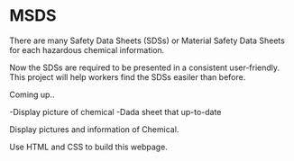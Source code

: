 # MSDS

There are many Safety Data Sheets (SDSs)  or Material Safety Data Sheets for each hazardous chemical information. 

Now the SDSs are required to be presented in a consistent user-friendly. This project will help workers find the SDSs easiler than before.

Coming up..

-Display picture of chemical
-Dada sheet that up-to-date

Display pictures and information of Chemical.

Use HTML and CSS to build this webpage.







